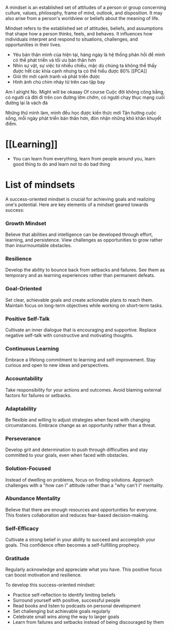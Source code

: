 A mindset is an established set of attitudes of a person or group concerning culture, values, philosophy, frame of mind, outlook, and disposition. It may also arise from a person's worldview or beliefs about the meaning of life.

Mindset refers to the established set of attitudes, beliefs, and assumptions that shape how a person thinks, feels, and behaves. It influences how individuals interpret and respond to situations, challenges, and opportunities in their lives.

- Yêu bản thân mình của hiện tại, hàng ngày là hệ thống phản hồi để mình có thể phát triển và tối ưu bản thân hơn
- Nhìn sự vật, sự việc từ nhiều chiều, mặc dù chúng ta không thể thấy được hết các khía cạnh nhưng ta có thể hiểu được 80% [[PCA]]
- Giỏi thì mới cạnh tranh và phát triển được
- Hình ảnh chú chim nhảy từ trên cao tập bay

Am I alright No. Might will be okaaay Of course
Cuộc đời không công bằng, có người cả đời đi trên con đường lởm chởm, có người chạy thục mạng cuối đường lại là vách đá

Những thứ mình làm, mình đều học được kiến thức mới
Tận hưởng cuộc sống, mỗi ngày phát triển bản thân hơn, đón nhận những khó khăn khuyết điểm.
# [[Learning]]

- You can learn from everything, learn from people around you, learn good thing to do and learn not to do bad thing

# List of mindsets

A success-oriented mindset is crucial for achieving goals and realizing one's potential. Here are key elements of a mindset geared towards success:

### Growth Mindset

Believe that abilities and intelligence can be developed through effort, learning, and persistence. View challenges as opportunities to grow rather than insurmountable obstacles.
### Resilience

Develop the ability to bounce back from setbacks and failures. See them as temporary and as learning experiences rather than permanent defeats.
### Goal-Oriented

Set clear, achievable goals and create actionable plans to reach them. Maintain focus on long-term objectives while working on short-term tasks.
### Positive Self-Talk

Cultivate an inner dialogue that is encouraging and supportive. Replace negative self-talk with constructive and motivating thoughts.
### Continuous Learning

Embrace a lifelong commitment to learning and self-improvement. Stay curious and open to new ideas and perspectives.
### Accountability

Take responsibility for your actions and outcomes. Avoid blaming external factors for failures or setbacks.
### Adaptability

Be flexible and willing to adjust strategies when faced with changing circumstances. Embrace change as an opportunity rather than a threat.
### Perseverance

Develop grit and determination to push through difficulties and stay committed to your goals, even when faced with obstacles.
### Solution-Focused

Instead of dwelling on problems, focus on finding solutions. Approach challenges with a "how can I" attitude rather than a "why can't I" mentality.
### Abundance Mentality

Believe that there are enough resources and opportunities for everyone. This fosters collaboration and reduces fear-based decision-making.
### Self-Efficacy

Cultivate a strong belief in your ability to succeed and accomplish your goals. This confidence often becomes a self-fulfilling prophecy.
### Gratitude

Regularly acknowledge and appreciate what you have. This positive focus can boost motivation and resilience.

To develop this success-oriented mindset:

- Practice self-reflection to identify limiting beliefs
- Surround yourself with positive, successful people
- Read books and listen to podcasts on personal development
- Set challenging but achievable goals regularly
- Celebrate small wins along the way to larger goals
- Learn from failures and setbacks instead of being discouraged by them